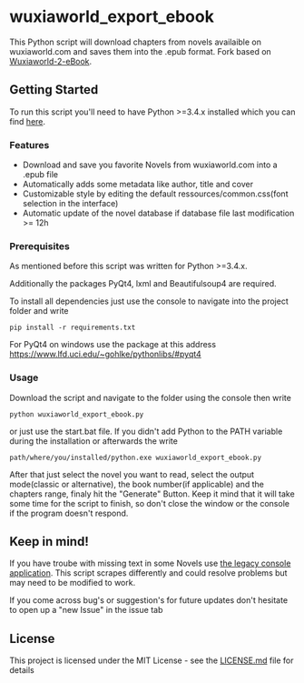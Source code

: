 # wuxiaworld_export_ebook
This Python script will download chapters from novels availaible on wuxiaworld.com and saves them into the .epub format.
Fork based on [Wuxiaworld-2-eBook](https://github.com/MakeYourLifeEasier/Wuxiaworld-2-eBook).

## Getting Started

To run this script you'll need to have Python >=3.4.x installed which you can find [here](https://www.python.org/downloads/ "Python Download Link").

### Features

- Download and save you favorite Novels from wuxiaworld.com into a .epub file
- Automatically adds some metadata like author, title and cover
- Customizable style by editing the default ressources/common.css(font selection in the interface)
- Automatic update of the novel database if database file last modification >= 12h

### Prerequisites

As mentioned before this script was written for Python >=3.4.x.

Additionally the packages PyQt4, lxml and Beautifulsoup4 are required.

To install all dependencies just use the console to navigate into the project folder and write

```
pip install -r requirements.txt
```
For PyQt4 on windows use the package at this address https://www.lfd.uci.edu/~gohlke/pythonlibs/#pyqt4

### Usage

Download the script and navigate to the folder using the console then write

```
python wuxiaworld_export_ebook.py
```

or just use the start.bat file. If you didn't add Python to the PATH variable during the installation or afterwards the write

```
path/where/you/installed/python.exe wuxiaworld_export_ebook.py
```

After that just select the novel you want to read, select the output mode(classic or alternative), the book number(if applicable) and the chapters range, finaly hit the "Generate" Button.
Keep it mind that it will take some time for the script to finish, so don't close the window or the console if the program doesn't respond.

## Keep in mind!

If you have troube with missing text in some Novels use [the legacy console application](https://github.com/MrHaCkEr/Wuxiaworld-2-eBook/tree/legacy-console-application). This script scrapes differently and could resolve problems but may need to be modified to work.

If you come across bug's or suggestion's for future updates don't hesitate to open up a "new Issue" in the issue tab

## License

This project is licensed under the MIT License - see the [LICENSE.md](LICENSE.md) file for details